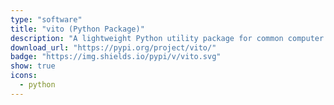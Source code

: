```yaml
---
type: "software"
title: "vito (Python Package)"
description: "A lightweight Python utility package for common computer vision &amp; image manipulation tasks."
download_url: "https://pypi.org/project/vito/"
badge: "https://img.shields.io/pypi/v/vito.svg"
show: true
icons:
  - python
---
```


